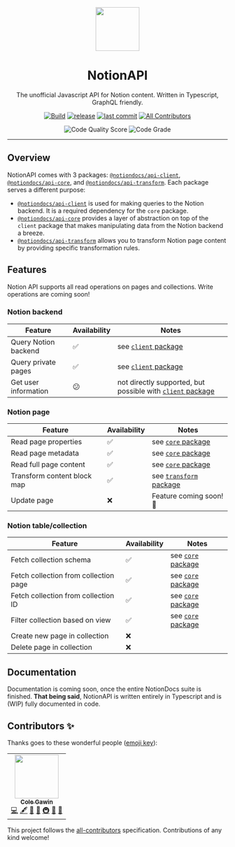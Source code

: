 <div align="center">

<img src="https://avatars2.githubusercontent.com/u/67568167" width="100"/>  

<h1>NotionAPI</h1>
<p>The unofficial Javascript API for Notion content. Written in Typescript, GraphQL friendly.</p>

[![Build](https://github.com/NotionDocs/NotionAPI/actions/workflows/build.yml/badge.svg)](https://github.com/NotionDocs/NotionAPI/actions/workflows/build.yml)
[![release](https://badgen.net/github/release/NotionDocs/NotionAPI)](https://github.com/NotionDocs/NotionAPI/releases)
[![last commit](https://badgen.net/github/last-commit/NotionDocs/NotionAPI/main)](https://github.com/NotionDocs/NotionAPI/commits/main) <!-- ALL-CONTRIBUTORS-BADGE:START - Do not remove or modify this section -->
[![All Contributors](https://img.shields.io/badge/all_contributors-1-orange.svg?style=flat-square)](#contributors-)
<!-- ALL-CONTRIBUTORS-BADGE:END -->

![Code Quality Score](https://www.code-inspector.com/project/21908/score/svg)
![Code Grade](https://www.code-inspector.com/project/21908/status/svg)

</div>

---

## Overview

NotionAPI comes with 3 packages: [`@notiondocs/api-client`](https://github.com/NotionDocs/NotionAPI/packages/696039), [`@notiondocs/api-core`](https://github.com/NotionDocs/NotionAPI/packages/696041), and [`@notiondocs/api-transform`](https://github.com/NotionDocs/NotionAPI/packages/696040). Each package serves a different purpose:

- [`@notiondocs/api-client`](https://github.com/NotionDocs/NotionAPI/packages/696039) is used for making queries to the Notion backend. It is a required dependency for the `core` package.
- [`@notiondocs/api-core`](https://github.com/NotionDocs/NotionAPI/packages/696041) provides a layer of abstraction on top of the `client` package that makes manipulating data from the Notion backend a breeze.
- [`@notiondocs/api-transform`](https://github.com/NotionDocs/NotionAPI/packages/696040) allows you to transform Notion page content by providing specific transformation rules.

## Features

Notion API supports all read operations on pages and collections. Write operations are coming soon!

### Notion backend

| Feature | Availability | Notes |
|---------|--------------|-------|
| Query Notion backend | ✅ | see [`client` package](https://github.com/NotionDocs/NotionAPI/tree/main/packages/client) |
| Query private pages | ✅ | see [`client` package](https://github.com/NotionDocs/NotionAPI/tree/main/packages/client) |
| Get user information | 😕 | not directly supported, but possible with [`client` package](https://github.com/NotionDocs/NotionAPI/tree/main/packages/client) |

### Notion page

| Feature | Availability | Notes |
|---------|--------------|-------|
| Read page properties | ✅ | see [`core` package](https://github.com/NotionDocs/NotionAPI/tree/main/packages/core) |
| Read page metadata | ✅ | see [`core` package](https://github.com/NotionDocs/NotionAPI/tree/main/packages/core) |
| Read full page content | ✅ | see [`core` package](https://github.com/NotionDocs/NotionAPI/tree/main/packages/core) |
| Transform content block map | ✅ | see [`transform` package](https://github.com/NotionDocs/NotionAPI/tree/main/packages/transform) |
| Update page | ❌ | Feature coming soon! 👀 |

### Notion table/collection

| Feature | Availability | Notes |
|---------|--------------|-------|
| Fetch collection schema | ✅ | see [`core` package](https://github.com/NotionDocs/NotionAPI/tree/main/packages/core) |
| Fetch collection from collection page | ✅ | see [`core` package](https://github.com/NotionDocs/NotionAPI/tree/main/packages/core) |
| Fetch collection from collection ID | ✅ | see [`core` package](https://github.com/NotionDocs/NotionAPI/tree/main/packages/core) |
| Filter collection based on view | ✅ | see [`core` package](https://github.com/NotionDocs/NotionAPI/tree/main/packages/core) |
| Create new page in collection    | ❌ |                                                                         |
| Delete page in collection        | ❌ |                                                                         |

## Documentation

Documentation is coming soon, once the entire NotionDocs suite is finished. **That being said**, NotionAPI is written entirely in Typescript and is (WIP) fully documented in code.

## Contributors ✨

Thanks goes to these wonderful people ([emoji key](https://allcontributors.org/docs/en/emoji-key)):

<!-- ALL-CONTRIBUTORS-LIST:START - Do not remove or modify this section -->
<!-- prettier-ignore-start -->
<!-- markdownlint-disable -->
<table>
  <tr>
    <td align="center"><a href="https://colegaw.in"><img src="https://avatars.githubusercontent.com/u/8595795?v=4?s=100" width="100px;" alt=""/><br /><sub><b>Cole Gawin</b></sub></a><br /><a href="https://github.com/NotionDocs/NotionAPI/commits?author=chroline" title="Code">💻</a> <a href="#content-chroline" title="Content">🖋</a> <a href="#design-chroline" title="Design">🎨</a> <a href="#ideas-chroline" title="Ideas, Planning, & Feedback">🤔</a> <a href="#infra-chroline" title="Infrastructure (Hosting, Build-Tools, etc)">🚇</a> <a href="#maintenance-chroline" title="Maintenance">🚧</a> <a href="#projectManagement-chroline" title="Project Management">📆</a></td>
  </tr>
</table>

<!-- markdownlint-restore -->
<!-- prettier-ignore-end -->

<!-- ALL-CONTRIBUTORS-LIST:END -->

This project follows the [all-contributors](https://github.com/all-contributors/all-contributors) specification. Contributions of any kind welcome!
